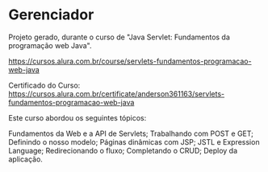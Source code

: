 # Gerenciador

Projeto gerado, durante o curso de "Java Servlet: Fundamentos da programação web Java".

https://cursos.alura.com.br/course/servlets-fundamentos-programacao-web-java

Certificado do Curso: https://cursos.alura.com.br/certificate/anderson361163/servlets-fundamentos-programacao-web-java

Este curso abordou os seguintes tópicos:

Fundamentos da Web e a API de Servlets;
Trabalhando com POST e GET;
Definindo o nosso modelo;
Páginas dinâmicas com JSP;
JSTL e Expression Language;
Redirecionando o fluxo;
Completando o CRUD;
Deploy da aplicação.
